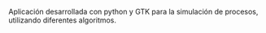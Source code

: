 Aplicación desarrollada con python y GTK para la simulación de procesos, utilizando diferentes algoritmos.